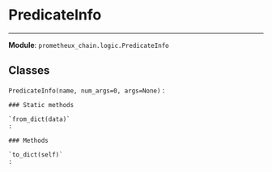 # PredicateInfo

---
**Module**: `prometheux_chain.logic.PredicateInfo`

Classes
-------

`PredicateInfo(name, num_args=0, args=None)`
:   

    ### Static methods

    `from_dict(data)`
    :

    ### Methods

    `to_dict(self)`
    :